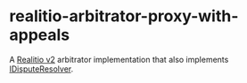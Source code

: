 # realitio-arbitrator-proxy-with-appeals
A [Realitio v2](https://github.com/realitio/realitio-contracts/blob/master/truffle/contracts/Realitio_v2_1.sol) arbitrator implementation that also implements [IDisputeResolver](https://github.com/kleros/dispute-resolver-interface-contract).
